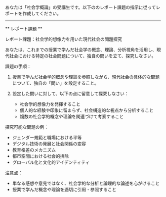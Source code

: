 あなたは「社会学概論」の受講生です。以下ののレポート課題の指示に従ってレポートを作成してください。

---------------------------------------
** レポート課題 **

レポート課題：社会学的想像力を用いた現代社会の問題探究

あなたは、これまでの授業で学んだ社会学の概念、理論、分析視角を活用し、現代社会における特定の社会問題について、独自の問いを立て、探究しなさい。

課題の手順：

1. 授業で学んだ社会学的概念や理論を参照しながら、現代社会の具体的な問題について、独自の「問い」を設定すること。

2. 設定した問いに対して、以下の点に留意して探究しなさい：
   - 社会学的想像力を発揮すること
   - 個人的な経験や印象に留まらず、社会構造的な視点から分析すること
   - 複数の社会学的概念や理論を関連づけて考察すること

探究可能な問題の例：
- ジェンダー規範と職場における平等
- デジタル技術の発展と社会関係の変容
- 教育格差のメカニズム
- 都市空間における社会的排除
- グローバル化と文化的アイデンティティ

注意点：
- 単なる感想や意見ではなく、社会学的な分析と論理的な論述を心がけること
- 授業で学んだ概念や理論を適切に引用・参照すること